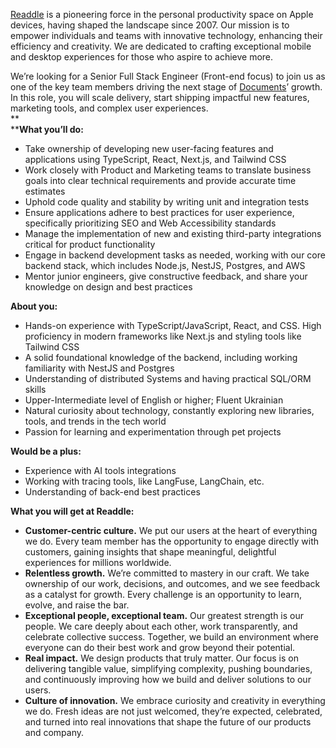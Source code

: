 [Readdle](https://readdle.com/) is a pioneering force in the personal
productivity space on Apple devices, having shaped the landscape since 2007.
Our mission is to empower individuals and teams with innovative technology,
enhancing their efficiency and creativity. We are dedicated to crafting
exceptional mobile and desktop experiences for those who aspire to achieve
more.

We’re looking for a Senior Full Stack Engineer (Front-end focus) to join us as
one of the key team members driving the next stage of
[Documents](https://readdle.com/documents)’ growth. In this role, you will
scale delivery, start shipping impactful new features, marketing tools, and
complex user experiences.  
**  
****What you’ll do:**

  * Take ownership of developing new user-facing features and applications using TypeScript, React, Next.js, and Tailwind CSS
  * Work closely with Product and Marketing teams to translate business goals into clear technical requirements and provide accurate time estimates
  * Uphold code quality and stability by writing unit and integration tests
  * Ensure applications adhere to best practices for user experience, specifically prioritizing SEO and Web Accessibility standards
  * Manage the implementation of new and existing third-party integrations critical for product functionality
  * Engage in backend development tasks as needed, working with our core backend stack, which includes Node.js, NestJS, Postgres, and AWS
  * Mentor junior engineers, give constructive feedback, and share your knowledge on design and best practices

**About you:**

  * Hands-on experience with TypeScript/JavaScript, React, and CSS. High proficiency in modern frameworks like Next.js and styling tools like Tailwind CSS
  * A solid foundational knowledge of the backend, including working familiarity with NestJS and Postgres
  * Understanding of distributed Systems and having practical SQL/ORM skills
  * Upper-Intermediate level of English or higher; Fluent Ukrainian
  * Natural curiosity about technology, constantly exploring new libraries, tools, and trends in the tech world
  * Passion for learning and experimentation through pet projects

**Would be a plus:**

  * Experience with AI tools integrations
  * Working with tracing tools, like LangFuse, LangChain, etc.
  * Understanding of back-end best practices

**What you will get at Readdle:**

  * **Customer-centric culture.** We put our users at the heart of everything we do. Every team member has the opportunity to engage directly with customers, gaining insights that shape meaningful, delightful experiences for millions worldwide.
  * **Relentless growth.** We’re committed to mastery in our craft. We take ownership of our work, decisions, and outcomes, and we see feedback as a catalyst for growth. Every challenge is an opportunity to learn, evolve, and raise the bar.
  * **Exceptional people, exceptional team.** Our greatest strength is our people. We care deeply about each other, work transparently, and celebrate collective success. Together, we build an environment where everyone can do their best work and grow beyond their potential.
  * **Real impact.** We design products that truly matter. Our focus is on delivering tangible value, simplifying complexity, pushing boundaries, and continuously improving how we build and deliver solutions to our users.
  * **Culture of innovation.** We embrace curiosity and creativity in everything we do. Fresh ideas are not just welcomed, they’re expected, celebrated, and turned into real innovations that shape the future of our products and company.